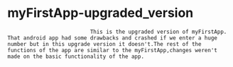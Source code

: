 # myFirstApp-upgraded_version
                              This is the upgraded version of myFirstApp. That android app had some drawbacks and crashed if we enter a huge number but in this upgrade version it doesn't.The rest of the functions of the app are similar to the myFirstApp,changes weren't made on the basic functionality of the app.
                              
